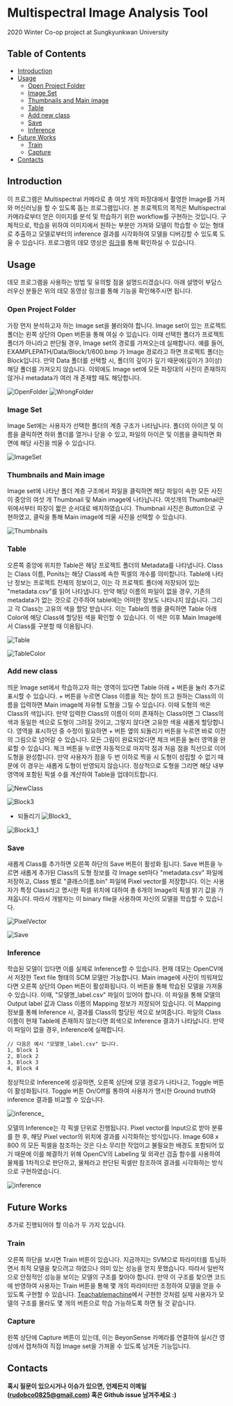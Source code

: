 # Multispectral Image Analysis Tool
2020 Winter Co-op project at Sungkyunkwan University

## Table of Contents

- [Introduction](#introduction)
- [Usage](#usage)
  * [Open Project Folder](#open-project-folder)
  * [Image Set](#image-set)
  * [Thumbnails and Main image](#thumbnails-and-main-image)
  * [Table](#table)
  * [Add new class](#add-new-class)
  * [Save](#save)
  * [Inference](#inference)
- [Future Works](#future-works)
  * [Train](#train)
  * [Capture](#capture)
 - [Contacts](#contacts)
  
## Introduction
 이 프로그램은 Multispectral 카메라로 총 여섯 개의 파장대에서 촬영한 Image를 가져와 머신러닝을 할 수 있도록 돕는 프로그램입니다. 본 프로젝트의 목적은 Multispectral 카메라로부터 얻은 이미지를 분석 및 학습하기 위한 workflow를 구현하는 것입니다. 구체적으로, 학습을 위하여 이미지에서 원하는 부분만 가져와 모델이 학습할 수 있는 형태로 추출하고 모델로부터의 inference 결과를 시각화하여 모델을 디버깅할 수 있도록 도울 수 있습니다.
프로그램의 데모 영상은 [링크](https://drive.google.com/open?id=1-jhMmBKRA6Rk_bPgWwGc7_OFk4muC2jK)를 통해 확인하실 수 있습니다.

## Usage
데모 프로그램을 사용하는 방법 및 유의할 점을 설명드리겠습니다. 아래 설명이 부담스러우신 분들은 위의 데모 동영상 링크를 통해 기능을 확인해주시면 됩니다.

### Open Project Folder
가장 먼저 분석하고자 하는 Image set을 불러와야 합니다. Image set이 있는 프로젝트 폴더는 왼쪽 상단의 Open 버튼을 통해 여실 수 있습니다. 이때 선택한 폴더가 프로젝트 폴더가 아니라고 판단될 경우, Image set의 경로를 가져오는데 실패합니다. 예를 들어, EXAMPLEPATH/Data/Block/1/600.bmp 가 Image 경로라고 하면 프로젝트 폴더는 Block입니다. 만약 Data 폴더를 선택할 시, 폴더의 깊이가 깊기 때문에(깊이가 3이상) 해당 폴더를 가져오지 않습니다. 이외에도 Image set에 모든 파장대의 사진이 존재하지 않거나 metadata가 여러 개 존재할 때도 해당합니다.

![OpenFolder](./Images/Openfolder.png)
![WrongFolder](./Images/WrongFolder.png)

### Image Set
Image Set에는 사용자가 선택한 폴더의 계층 구조가 나타납니다. 폴더의 아이콘 및 이름을 클릭하면 하위 폴더를 열거나 닫을 수 있고, 파일의 아이콘 및 이름을 클릭하면 화면에 해당 사진을 띄울 수 있습니다.

![ImageSet](./Images/ImageSet.png)

### Thumbnails and Main image
Image set에 나타난 폴더 계층 구조에서 파일을 클릭하면 해당 파일이 속한 모든 사진이 중앙의 여섯 개 Thumbnail 및 Main image에 나타납니다. 여섯개의  Thumbnail은 위에서부터 파장이 짧은 순서대로 배치하였습니다. Thumbnail 사진은 Button으로 구현하였고, 클릭을 통해 Main image에 띄울 사진을 선택할 수 있습니다.

![Thumbnails](./Images/Thumbnails.png)

### Table
오른쪽 중앙에 위치한 Table은 해당 프로젝트 폴더의 Metadata를 나타냅니다. Class는 Class 이름, Ponits는 해당 Class에 속한 픽셀의 개수를 의미합니다. Table에 나타난 정보는 프로젝트 전체의 정보이고, 이는 각 프로젝트 폴더에 저장되어 있는 "metadata.csv"를 읽어 나타냅니다. 만약 해당 이름의 파일이 없을 경우, 기존의 metadata가 없는 것으로 간주하여 table에는 어떠한 정보도 나타나지 않습니다. 그리고 각 Class는 고유의 색을 할당 받습니다. 이는 Table의 행을 클릭하면 Table 아래 Color에 해당 Class에 할당된 색을 확인할 수 있습니다. 이 색은 이후 Main Image에서 Class를 구분할 때 이용됩니다.

![Table](./Images/Table.png)

![TableColor](./Images/TableColor.png)

### Add new class
띄운 Image set에서 학습하고자 하는 영역이 있다면  Table 아래 + 버튼을 눌러 추가로 표시할 수 있습니다. + 버튼을 누르면 Class 이름을 적는 창이 뜨고 원하는 Class의 이름을 입력하면 Main image에 자유형 도형을 그릴 수 있습니다. 이때 도형의 색은 Class의 색입니다. 만약 입력한 Class의 이름이 이미 존재하는 Class이면 그 Class의 색과 동일한 색으로 도형이 그려질 것이고, 그렇지 않다면 고유한 색을 새롭게 할당합니다. 영역을 표시하던 중 수정이 필요하면 + 버튼 옆의 되돌리기 버튼을 누르면 바로 이전의 그림으로 넘어갈 수 있습니다. 모든 그림이 완료되었다면 체크 버튼을 눌러 영역을 완료할 수 있습니다. 체크 버튼을 누르면 자동적으로 마지막 점과 처음 점을 직선으로 이어 도형을 완성합니다. 만약 사용자가 점을 두 번 이하로 찍을 시 도형이 성립할 수 없기 때문에 이 경우는 새롭게 도형이 반영되지 않습니다. 정상적으로 도형을 그리면 해당 내부 영역에 포함된 픽셀 수를 계산하여 Table을 업데이트합니다. 

![NewClass](./Images/NewClass.png)

![Block3](./Images/block3.png)

* 되돌리기
![Block3_](./Images/block3_.png)

![Block3_1](./Images/block3_1.png)

### Save
새롭게 Class를 추가하면 오른쪽 하단의 Save 버튼이 활성화 됩니다. Save 버튼을 누르면 새롭게 추가된 Class의 도형 정보를 각 Image set마다 "metadata.csv" 파일에 저장하고, Class 별로 "클래스이름.bin" 파일에 Pixel vector를 저장합니다. 이는 사용자가 특정 Class라고 명시한 픽셀 위치에 대하여 총 6개의 Image의 픽셀 밝기 값을 가져옵니다. 따라서 개발자는 이 binary file을 사용하여 자신의 모델을 학습할 수 있습니다.

![PixelVector](./Images/pixelvector.png)

![Save](./Images/Save.png)

### Inference
학습된 모델이 있다면 이를 실제로 Inference할 수 있습니다. 현재 데모는 OpenCV에서 저장한 Text file 형태의 SCM 모델만 가능합니다. Main image에 사진이 띄워져있다면 오른쪽 상단의 Open 버튼이 활성화됩니다. 이 버튼을 통해 학습된 모델을 가져올 수 있습니다. 이때, "모델명_label.csv" 파일이 있어야 합니다. 이 파일을 통해 모델의 Output label 값과 Class 이름의 Mapping 정보가 저장되어 있습니다. 이 Mapping 정보를 통해 Inference 시, 결과를 Class의 할당된 색으로 보여줍니다. 파일의 Class 이름이 현재 Table에 존재하지 않는다면 회색으로 Inference 결과가 나타납니다. 만약 이 파일이 없을 경우, Inference에 실패합니다.

    // 다음은 예시 "모델명_label.csv" 입니다.
    1, Block 1
    2, Block 2
    3, Block 3
    4, Block 4

정상적으로 Inference에 성공하면, 오른쪽 상단에 모델 경로가 나타나고, Toggle 버튼이 활성화됩니다. Toggle 버튼 On/Off를 통하여 사용자가 명시한 Ground truth와 inference 결과를 비교할 수 있습니다.

![inference_](./Images/inference_.png)

모델의 Inference는 각 픽셀 단위로 진행됩니다. Pixel vector를 Input으로 받아 분류를 한 후, 해당 Pixel vector의 위치에 결과를 시각화하는 방식입니다. Image 608 x 800 의 모든 픽셀을 참조하는 것은 다소 무리한 작업이고 불필요한 배경도 포함되어 있기 때문에 이를 해결하기 위해 OpenCV의 Labeling 및 외곽선 검출 함수를 사용하여 물체를 1차적으로 판단하고, 물체라고 판단된 픽셀만 참조하여 결과를 시각화하는 방식으로 구현하였습니다.

![inference](./Images/inference.png)

## Future Works
추가로 진행되어야 할 이슈가 두 가지 있습니다.

### Train
오른쪽 하단을 보시면 Train 버튼이 있습니다. 지금까지는 SVM으로 파라미터를 튜닝하면서 최적 모델을 찾으려고 하였으나 의미 있는 성능을 얻지 못했습니다. 따라서 일반적으로 안정적인 성능을 보이는 모델의 구조를 찾아야 합니다. 만약 이 구조를 찾으면 코드에 반영하여 사용자는 Train 버튼을 통해 몇 개의 파라미터만 조정하여 모델을 얻을 수 있도록 구현할 수 있습니다. 
[Teachablemachine](https://teachablemachine.withgoogle.com/train/image)에서 구현한 것처럼 실제 사용자가 모델의 구조를 몰라도 몇 개의 버튼으로 학습 가능하도록 하면 될 것 같습니다.

### Capture
왼쪽 상단에 Capture 버튼이 있는데, 이는 BeyonSense 카메라를 연결하여 실시간 영상에서 캡쳐하여 직접 Image set을 가져올 수 있도록 남겨둔 기능입니다.

## Contacts
**혹시 질문이 있으시거나 이슈가 있으면, 언제든지 이메일 (<rudobco0825@gmail.com>) 혹은 Github issue 남겨주세요 :)**
